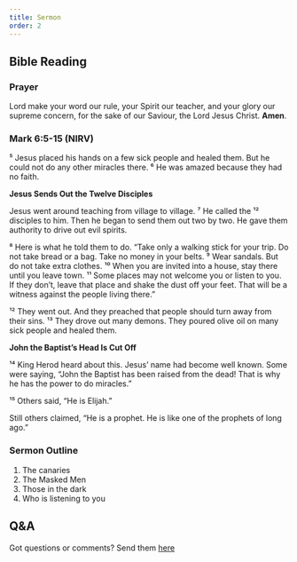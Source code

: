 ```yaml
---
title: Sermon 
order: 2
---
```


## Bible Reading

### Prayer
Lord make your word our rule, your Spirit our teacher, and your glory our supreme concern, for the sake of our Saviour, the Lord Jesus Christ. **Amen**.

### Mark 6:5-15 (NIRV)

⁵ Jesus placed his hands on a few sick people and healed them. But he could not do any other miracles there. ⁶ He was amazed because they had no faith.

**Jesus Sends Out the Twelve Disciples**

Jesus went around teaching from village to village. ⁷ He called the ¹² disciples to him. Then he began to send them out two by two. He gave them authority to drive out evil spirits.

⁸ Here is what he told them to do. “Take only a walking stick for your trip. Do not take bread or a bag. Take no money in your belts. ⁹ Wear sandals. But do not take extra clothes. ¹⁰ When you are invited into a house, stay there until you leave town. ¹¹ Some places may not welcome you or listen to you. If they don’t, leave that place and shake the dust off your feet. That will be a witness against the people living there.”

¹² They went out. And they preached that people should turn away from their sins. ¹³ They drove out many demons. They poured olive oil on many sick people and healed them.

**John the Baptist’s Head Is Cut Off**

¹⁴ King Herod heard about this. Jesus’ name had become well known. Some were saying, “John the Baptist has been raised from the dead! That is why he has the power to do miracles.”

¹⁵ Others said, “He is Elijah.”

Still others claimed, “He is a prophet. He is like one of the prophets of long ago.”

### Sermon Outline
1. The canaries
2. The Masked Men
3. Those in the dark
4. Who is listening to you

## Q&A
Got questions or comments? Send them [here](https://tinyurl.com/SGHACQuestionsAnswers)

